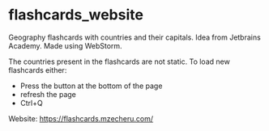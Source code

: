 # flashcards_website
Geography flashcards with countries and their capitals. Idea from Jetbrains Academy. Made using WebStorm. 

The countries present in the flashcards are not static.
To load new flashcards either:
- Press the button at the bottom of the page
- refresh the page
- Ctrl+Q

Website: https://flashcards.mzecheru.com/
